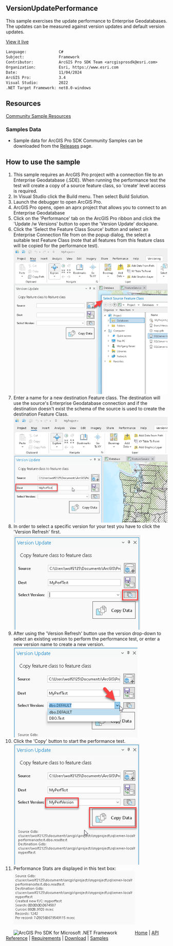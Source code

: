 ## VersionUpdatePerformance

<!-- TODO: Write a brief abstract explaining this sample -->
This sample exercises the update performance to Enterprise Geodatabases.  The updates can be measured against version updates and default version updates.  
  


<a href="https://pro.arcgis.com/en/pro-app/sdk/" target="_blank">View it live</a>

<!-- TODO: Fill this section below with metadata about this sample-->
```
Language:              C#
Subject:               Framework
Contributor:           ArcGIS Pro SDK Team <arcgisprosdk@esri.com>
Organization:          Esri, https://www.esri.com
Date:                  11/04/2024
ArcGIS Pro:            3.4
Visual Studio:         2022
.NET Target Framework: net8.0-windows
```

## Resources

[Community Sample Resources](https://github.com/Esri/arcgis-pro-sdk-community-samples#resources)

### Samples Data

* Sample data for ArcGIS Pro SDK Community Samples can be downloaded from the [Releases](https://github.com/Esri/arcgis-pro-sdk-community-samples/releases) page.  

## How to use the sample
<!-- TODO: Explain how this sample can be used. To use images in this section, create the image file in your sample project's screenshots folder. Use relative url to link to this image using this syntax: ![My sample Image](FacePage/SampleImage.png) -->
1. This sample requires an ArcGIS Pro project with a connection file to an Enterprise Geodatabase (.SDE).  When running the performance test the test will create a copy of a source feature class, so 'create' level access is required.
2. In Visual Studio click the Build menu. Then select Build Solution.  
3. Launch the debugger to open ArcGIS Pro.  
4. ArcGIS Pro opens, open an aprx project that allows you to connect to an Enterprise Geodatabase  
5. Click on the 'Performance' tab on the ArcGIS Pro ribbon and click the 'Update /w Versions' button to open the 'Version Update' dockpane.  
6. Click the 'Select the Feature Class Source' button and select an Enterprise Connection file from on the popup dialog, the select a suitable test Feature Class (note that all features from this feature class will be copied for the performance test).  
![UI](Screenshots/Screenshot1.png)  
7. Enter a name for a new destination Feature class.  The destination will use the source's Enterprise Geodatabase connection and if the destination doesn't exist the schema of the source is used to create the destination Feature Class.  
![UI](Screenshots/Screenshot2.png)  
8. In order to select a specific version for your test you have to click the 'Version Refresh' first.  
![UI](Screenshots/Screenshot3.png)  
9. After using the 'Version Refresh' button use the version drop-down to select an existing version to perform the performance test, or enter a new version name to create a new version.  
![UI](Screenshots/Screenshot4.png)  
10. Click the 'Copy' button to start the performance test.  
![UI](Screenshots/Screenshot5.png)  
11. Performance Stats are displayed in this text box:  
![UI](Screenshots/Screenshot6.png)  
  

<!-- End -->

&nbsp;&nbsp;&nbsp;&nbsp;&nbsp;&nbsp;<img src="https://esri.github.io/arcgis-pro-sdk/images/ArcGISPro.png"  alt="ArcGIS Pro SDK for Microsoft .NET Framework" height = "20" width = "20" align="top"  >
&nbsp;&nbsp;&nbsp;&nbsp;&nbsp;&nbsp;&nbsp;&nbsp;&nbsp;&nbsp;&nbsp;&nbsp;
[Home](https://github.com/Esri/arcgis-pro-sdk/wiki) | <a href="https://pro.arcgis.com/en/pro-app/latest/sdk/api-reference" target="_blank">API Reference</a> | [Requirements](https://github.com/Esri/arcgis-pro-sdk/wiki#requirements) | [Download](https://github.com/Esri/arcgis-pro-sdk/wiki#installing-arcgis-pro-sdk-for-net) | <a href="https://github.com/esri/arcgis-pro-sdk-community-samples" target="_blank">Samples</a>
